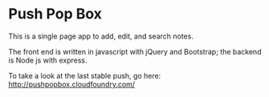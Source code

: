 Push Pop Box
==========

This is a single page app to add, edit, and search notes. 

The front end is  written in javascript with jQuery and Bootstrap; the backend is Node js with express.

To take a look at the last stable push, go here: http://pushpopbox.cloudfoundry.com/

